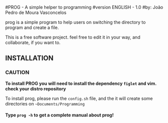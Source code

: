 #PROG - A simple helper to programming
#version ENGLISH - 1.0
#by: João Pedro de Moura Vasconcelos

prog is a simple program to help users on switching the directory to program and create a file.

This is a free software project. feel free to edit it in your way, and collaborate, if you want to.

## INSTALLATION

### CAUTION
**To install PROG you will need to install the dependency `figlet` and vim. check your distro repository**

To install prog, please run the `config.sh` file, and the it will create some directories on  `~Documents/Programming`

#### Type `prog -h` to get a complete manual about prog!

